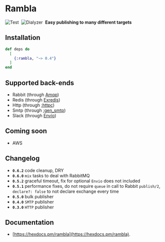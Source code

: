 # Rambla

![Test](https://github.com/am-kantox/rambla/workflows/Test/badge.svg)  ![Dialyzer](https://github.com/am-kantox/rambla/workflows/Dialyzer/badge.svg)  **Easy publishing to many different targets**

## Installation

```elixir
def deps do
  [
    {:rambla, "~> 0.4"}
  ]
end
```

## Supported back-ends

- Rabbit (through [Amqp](https://hexdocs.pm/amqp/))
- Redis (through [Exredis](https://hexdocs.pm/exredis))
- Http (through [:httpc](http://erlang.org/doc/man/httpc.html))
- Smtp (through [:gen_smtp](https://hexdocs.pm/gen_smtp))
- Slack (through [Envío](https://hexdocs.pm/envio))

## Coming soon

- AWS

## Changelog

-  **`0.6.2`** code cleanup, DRY
-  **`0.6.0`** `mix` tasks to deal with RabbitMQ
-  **`0.5.2`** graceful timeout, fix for optional `Envio` does not included
-  **`0.5.1`** performance fixes, do not require `queue` in call to Rabbit `publish/2`, `declare?: false` to not declare exchange every time
-  **`0.5.0`** bulk publisher
-  **`0.4.0`** `SMTP` publisher
-  **`0.3.0`** `HTTP` publisher

## Documentation

- [https://hexdocs.pm/rambla](https://hexdocs.pm/rambla).
